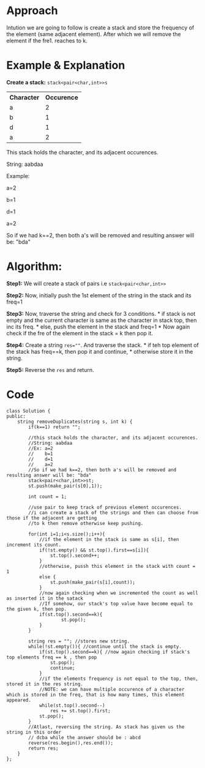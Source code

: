# Approach
Intution we are going to follow is create a stack and store the frequency of the element (same adjacent element).
After which we will remove the element if the fre1. reaches to k.

# Example & Explanation

**Create a stack:** ```stack<pair<char,int>>s```

<table>
<th>Character</th>
<th>Occurence</th>
<tr>
<td>a</td>
<td>2</td>
</tr>
<tr>
<td>b</td>
<td>1</td>
</tr>
<tr>
<td>d</td>
<td>1</td>
</tr>
<tr>
<td>a</td>
<td>2</td>
</tr>
</table>


This stack holds the character, and its adjacent occurences.

String: aabdaa

Example:
   
   a=2

   b=1
   
   d=1
   
   a=2

So if we had k==2, then both a's will be removed and resulting answer will be: "bda"


# Algorithm:

**Step1:** We will create a stack of pairs i.e ```stack<pair<char,int>>```

**Step2:** Now, initially push the 1st element of the string in the stack and its freq=1

**Step3:** Now, traverse the string and check for 3 conditions.
    * if stack is not empty and the current character is same as the character in stack top, then inc its freq.
    * else, push the element in the stack and freq=1
    * Now again check if the fre of the element in the stack = k then pop it.
    
**Step4:** Create a string ```res=""```. And traverse the stack.
    * if teh top element of the stack has freq==k, then pop it and continue,
    * otherwise store it in the string.

**Step5:** Reverse the ```res``` and return.


#   Code
```
class Solution {
public:
    string removeDuplicates(string s, int k) {
        if(k==1) return "";
        
        //this stack holds the character, and its adjacent occurences.
        //String: aabdaa
        //Ex: a=2
        //    b=1
        //    d=1
        //    a=2
        //So if we had k==2, then both a's will be removed and resulting answer will be: "bda"
        stack<pair<char,int>>st;
        st.push(make_pair(s[0],1));
        
        int count = 1;
        
        //use pair to keep track of previous element occurences.
        //i can create a stack of the strings and then can choose from those if the adjacent are getting 
        //to k then remove otherwise keep pushing.
        
        for(int i=1;i<s.size();i++){
            //if the element in the stack is same as s[i], then increment its count.
            if(!st.empty() && st.top().first==s[i]){
                st.top().second++;
            }
            //otherwise, pussh this element in the stack with count = 1
            else {
                st.push(make_pair(s[i],count));
            }
            //now again checking when we incremented the count as well as inserted it in the satack
            //If somehow, our stack's top value have become equal to the given k, then pop.
            if(st.top().second==k){
                    st.pop();
            }
        }
        
        string res = ""; //stores new string.
        while(!st.empty()){ //continue until the stack is empty.
            if(st.top().second==k){ //now again checking if stack's top elements freq == k , then pop
                st.pop();
                continue;
            }
            //if the elements frequency is not equal to the top, then, stored it in the res string.
            //NOTE: we can have multiple occurence of a character which is stored in the freq, that is how many times, this element appeared.
            while(st.top().second--) 
                res += st.top().first;
            st.pop();
        }
        //Atlast, reversing the string. As stack has given us the string in this order
        // dcba while the answer should be : abcd
        reverse(res.begin(),res.end());
        return res;
    }
};
````
